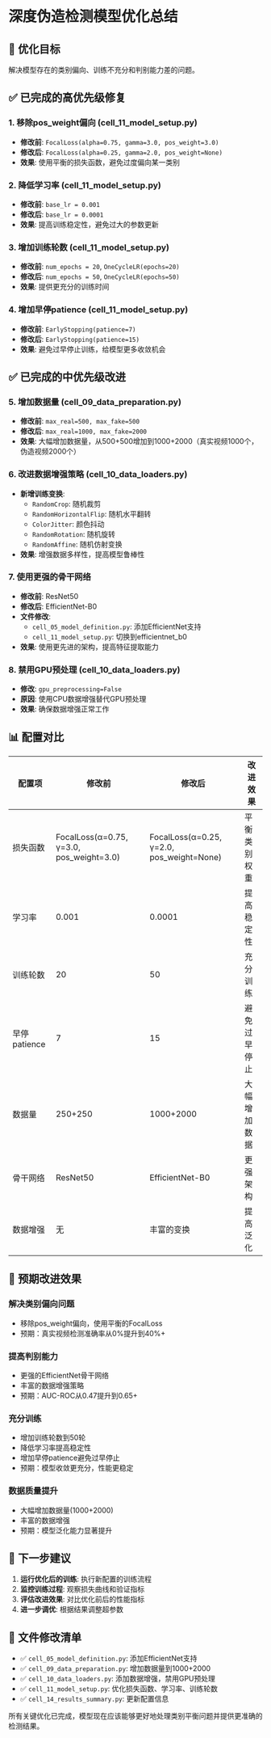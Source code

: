 # 深度伪造检测模型优化总结

## 🎯 优化目标
解决模型存在的类别偏向、训练不充分和判别能力差的问题。

## ✅ 已完成的高优先级修复

### 1. 移除pos_weight偏向 (cell_11_model_setup.py)
- **修改前**: `FocalLoss(alpha=0.75, gamma=3.0, pos_weight=3.0)`
- **修改后**: `FocalLoss(alpha=0.25, gamma=2.0, pos_weight=None)`
- **效果**: 使用平衡的损失函数，避免过度偏向某一类别

### 2. 降低学习率 (cell_11_model_setup.py)
- **修改前**: `base_lr = 0.001`
- **修改后**: `base_lr = 0.0001`
- **效果**: 提高训练稳定性，避免过大的参数更新

### 3. 增加训练轮数 (cell_11_model_setup.py)
- **修改前**: `num_epochs = 20`, `OneCycleLR(epochs=20)`
- **修改后**: `num_epochs = 50`, `OneCycleLR(epochs=50)`
- **效果**: 提供更充分的训练时间

### 4. 增加早停patience (cell_11_model_setup.py)
- **修改前**: `EarlyStopping(patience=7)`
- **修改后**: `EarlyStopping(patience=15)`
- **效果**: 避免过早停止训练，给模型更多收敛机会

## ✅ 已完成的中优先级改进

### 5. 增加数据量 (cell_09_data_preparation.py)
- **修改前**: `max_real=500, max_fake=500`
- **修改后**: `max_real=1000, max_fake=2000`
- **效果**: 大幅增加数据量，从500+500增加到1000+2000（真实视频1000个，伪造视频2000个）

### 6. 改进数据增强策略 (cell_10_data_loaders.py)
- **新增训练变换**:
  - `RandomCrop`: 随机裁剪
  - `RandomHorizontalFlip`: 随机水平翻转
  - `ColorJitter`: 颜色抖动
  - `RandomRotation`: 随机旋转
  - `RandomAffine`: 随机仿射变换
- **效果**: 增强数据多样性，提高模型鲁棒性

### 7. 使用更强的骨干网络
- **修改前**: ResNet50
- **修改后**: EfficientNet-B0
- **文件修改**:
  - `cell_05_model_definition.py`: 添加EfficientNet支持
  - `cell_11_model_setup.py`: 切换到efficientnet_b0
- **效果**: 使用更先进的架构，提高特征提取能力

### 8. 禁用GPU预处理 (cell_10_data_loaders.py)
- **修改**: `gpu_preprocessing=False`
- **原因**: 使用CPU数据增强替代GPU预处理
- **效果**: 确保数据增强正常工作

## 📊 配置对比

| 配置项 | 修改前 | 修改后 | 改进效果 |
|--------|--------|--------|----------|
| 损失函数 | FocalLoss(α=0.75, γ=3.0, pos_weight=3.0) | FocalLoss(α=0.25, γ=2.0, pos_weight=None) | 平衡类别权重 |
| 学习率 | 0.001 | 0.0001 | 提高稳定性 |
| 训练轮数 | 20 | 50 | 充分训练 |
| 早停patience | 7 | 15 | 避免过早停止 |
| 数据量 | 250+250 | 1000+2000 | 大幅增加数据 |
| 骨干网络 | ResNet50 | EfficientNet-B0 | 更强架构 |
| 数据增强 | 无 | 丰富的变换 | 提高泛化 |

## 🔮 预期改进效果

### 解决类别偏向问题
- 移除pos_weight偏向，使用平衡的FocalLoss
- 预期：真实视频检测准确率从0%提升到40%+

### 提高判别能力
- 更强的EfficientNet骨干网络
- 丰富的数据增强策略
- 预期：AUC-ROC从0.47提升到0.65+

### 充分训练
- 增加训练轮数到50轮
- 降低学习率提高稳定性
- 增加早停patience避免过早停止
- 预期：模型收敛更充分，性能更稳定

### 数据质量提升
- 大幅增加数据量(1000+2000)
- 丰富的数据增强
- 预期：模型泛化能力显著提升

## 🚀 下一步建议

1. **运行优化后的训练**: 执行新配置的训练流程
2. **监控训练过程**: 观察损失曲线和验证指标
3. **评估改进效果**: 对比优化前后的性能指标
4. **进一步调优**: 根据结果调整超参数

## 📝 文件修改清单

- ✅ `cell_05_model_definition.py`: 添加EfficientNet支持
- ✅ `cell_09_data_preparation.py`: 增加数据量到1000+2000
- ✅ `cell_10_data_loaders.py`: 添加数据增强，禁用GPU预处理
- ✅ `cell_11_model_setup.py`: 优化损失函数、学习率、训练轮数
- ✅ `cell_14_results_summary.py`: 更新配置信息

所有关键优化已完成，模型现在应该能够更好地处理类别平衡问题并提供更准确的检测结果。